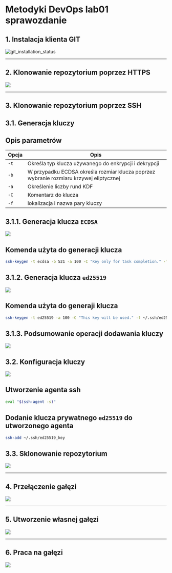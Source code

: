 # Metodyki DevOps lab01 sprawozdanie

## **1. Instalacja klienta GIT**
<img src="ss/1_git_installation.png" alt="git_installation_status">

---

## **2. Klonowanie repozytorium poprzez HTTPS**
<img src="ss/2_clone_repo_by_HTTPS.png">

---

## **3. Klonowanie repozytorium poprzez SSH**
## **3.1. Generacja kluczy**

Opis parametrów
---

| Opcja | Opis |
| ---   | ---  |
| `-t`  | Określa typ klucza używanego do enkrypcji i dekrypcji |
| `-b`  | W przypadku ECDSA określa rozmiar klucza poprzez wybranie rozmiaru krzywej eliptycznej |
| `-a`  | Określenie liczby rund KDF |
| `-C`  | Komentarz do klucza |
| `-f`  | lokalizacja i nazwa pary kluczy |
## **3.1.1. Generacja klucza `ECDSA`**
<img src="ss/3_generate_ecdsa_key.png">

Komenda użyta do generacji klucza
---

```zsh
ssh-keygen -t ecdsa -b 521 -a 100 -C "Key only for task completion." -f ~/.ssh/ecdsa_key
```

## **3.1.2. Generacja klucza `ed25519`**
<img src="ss/4_generate_ed25519_key.png">

Komenda użyta do generaji klucza
---
```zsh
ssh-keygen -t ed25519 -a 100 -C "This key will be used." -f ~/.ssh/ed25519_key
```

## **3.1.3. Podsumowanie operacji dodawania kluczy**

<img src="ss/5_github_ssh_keys_summary.png">

## **3.2. Konfiguracja kluczy**
<img src="ss/6_creation_of_ssh_agent_and_adding_the_key.png">

Utworzenie agenta ssh
---
```zsh
eval "$(ssh-agent -s)"
```
Dodanie klucza prywatnego `ed25519` do utworzonego agenta
---
```zsh
ssh-add ~/.ssh/ed25519_key
```

## **3.3. Sklonowanie repozytorium**
<img src="ss/7_clone_repo_by_ssh.png">

---

## **4. Przełączenie gałęzi**
<img src="ss/8_switching_to_main_then_to_ITE-GCL07.png">

---

## **5. Utworzenie własnej gałęzi**
<img src="ss/9_create_own_branch_and_subdirs.png">

---

## **6. Praca na gałęzi**
<img src="ss/10_commiting_screenshots.png">